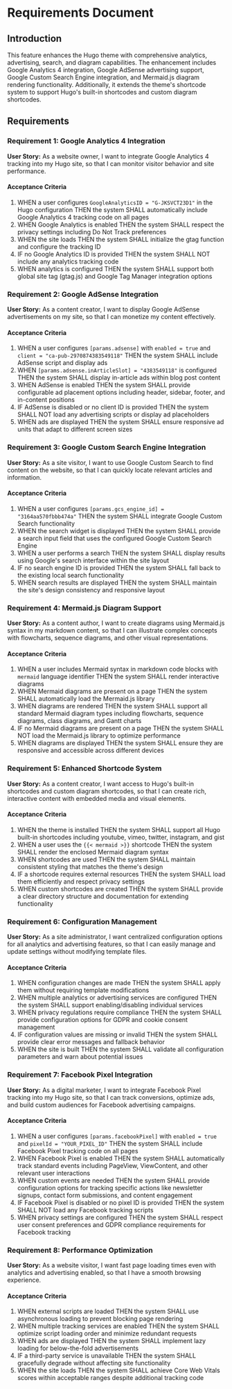 # Requirements Document

## Introduction

This feature enhances the Hugo theme with comprehensive analytics, advertising, search, and diagram capabilities. The enhancement includes Google Analytics 4 integration, Google AdSense advertising support, Google Custom Search Engine integration, and Mermaid.js diagram rendering functionality. Additionally, it extends the theme's shortcode system to support Hugo's built-in shortcodes and custom diagram shortcodes.

## Requirements

### Requirement 1: Google Analytics 4 Integration

**User Story:** As a website owner, I want to integrate Google Analytics 4 tracking into my Hugo site, so that I can monitor visitor behavior and site performance.

#### Acceptance Criteria

1. WHEN a user configures `GoogleAnalyticsID = "G-JKSVCT23D1"` in the Hugo configuration THEN the system SHALL automatically include Google Analytics 4 tracking code on all pages
2. WHEN Google Analytics is enabled THEN the system SHALL respect the privacy settings including Do Not Track preferences
3. WHEN the site loads THEN the system SHALL initialize the gtag function and configure the tracking ID
4. IF no Google Analytics ID is provided THEN the system SHALL NOT include any analytics tracking code
5. WHEN analytics is configured THEN the system SHALL support both global site tag (gtag.js) and Google Tag Manager integration options

### Requirement 2: Google AdSense Integration

**User Story:** As a content creator, I want to display Google AdSense advertisements on my site, so that I can monetize my content effectively.

#### Acceptance Criteria

1. WHEN a user configures `[params.adsense]` with `enabled = true` and `client = "ca-pub-2970874383549118"` THEN the system SHALL include AdSense script and display ads
2. WHEN `[params.adsense.inArticleSlot] = "4383549118"` is configured THEN the system SHALL display in-article ads within blog post content
3. WHEN AdSense is enabled THEN the system SHALL provide configurable ad placement options including header, sidebar, footer, and in-content positions
4. IF AdSense is disabled or no client ID is provided THEN the system SHALL NOT load any advertising scripts or display ad placeholders
5. WHEN ads are displayed THEN the system SHALL ensure responsive ad units that adapt to different screen sizes

### Requirement 3: Google Custom Search Engine Integration

**User Story:** As a site visitor, I want to use Google Custom Search to find content on the website, so that I can quickly locate relevant articles and information.

#### Acceptance Criteria

1. WHEN a user configures `[params.gcs_engine_id] = "3164aa570fbbb474a"` THEN the system SHALL integrate Google Custom Search functionality
2. WHEN the search widget is displayed THEN the system SHALL provide a search input field that uses the configured Google Custom Search Engine
3. WHEN a user performs a search THEN the system SHALL display results using Google's search interface within the site layout
4. IF no search engine ID is provided THEN the system SHALL fall back to the existing local search functionality
5. WHEN search results are displayed THEN the system SHALL maintain the site's design consistency and responsive layout

### Requirement 4: Mermaid.js Diagram Support

**User Story:** As a content author, I want to create diagrams using Mermaid.js syntax in my markdown content, so that I can illustrate complex concepts with flowcharts, sequence diagrams, and other visual representations.

#### Acceptance Criteria

1. WHEN a user includes Mermaid syntax in markdown code blocks with `mermaid` language identifier THEN the system SHALL render interactive diagrams
2. WHEN Mermaid diagrams are present on a page THEN the system SHALL automatically load the Mermaid.js library
3. WHEN diagrams are rendered THEN the system SHALL support all standard Mermaid diagram types including flowcharts, sequence diagrams, class diagrams, and Gantt charts
4. IF no Mermaid diagrams are present on a page THEN the system SHALL NOT load the Mermaid.js library to optimize performance
5. WHEN diagrams are displayed THEN the system SHALL ensure they are responsive and accessible across different devices

### Requirement 5: Enhanced Shortcode System

**User Story:** As a content creator, I want access to Hugo's built-in shortcodes and custom diagram shortcodes, so that I can create rich, interactive content with embedded media and visual elements.

#### Acceptance Criteria

1. WHEN the theme is installed THEN the system SHALL support all Hugo built-in shortcodes including youtube, vimeo, twitter, instagram, and gist
2. WHEN a user uses the `{{< mermaid >}}` shortcode THEN the system SHALL render the enclosed Mermaid diagram syntax
3. WHEN shortcodes are used THEN the system SHALL maintain consistent styling that matches the theme's design
4. IF a shortcode requires external resources THEN the system SHALL load them efficiently and respect privacy settings
5. WHEN custom shortcodes are created THEN the system SHALL provide a clear directory structure and documentation for extending functionality

### Requirement 6: Configuration Management

**User Story:** As a site administrator, I want centralized configuration options for all analytics and advertising features, so that I can easily manage and update settings without modifying template files.

#### Acceptance Criteria

1. WHEN configuration changes are made THEN the system SHALL apply them without requiring template modifications
2. WHEN multiple analytics or advertising services are configured THEN the system SHALL support enabling/disabling individual services
3. WHEN privacy regulations require compliance THEN the system SHALL provide configuration options for GDPR and cookie consent management
4. IF configuration values are missing or invalid THEN the system SHALL provide clear error messages and fallback behavior
5. WHEN the site is built THEN the system SHALL validate all configuration parameters and warn about potential issues

### Requirement 7: Facebook Pixel Integration

**User Story:** As a digital marketer, I want to integrate Facebook Pixel tracking into my Hugo site, so that I can track conversions, optimize ads, and build custom audiences for Facebook advertising campaigns.

#### Acceptance Criteria

1. WHEN a user configures `[params.facebookPixel]` with `enabled = true` and `pixelId = "YOUR_PIXEL_ID"` THEN the system SHALL include Facebook Pixel tracking code on all pages
2. WHEN Facebook Pixel is enabled THEN the system SHALL automatically track standard events including PageView, ViewContent, and other relevant user interactions
3. WHEN custom events are needed THEN the system SHALL provide configuration options for tracking specific actions like newsletter signups, contact form submissions, and content engagement
4. IF Facebook Pixel is disabled or no pixel ID is provided THEN the system SHALL NOT load any Facebook tracking scripts
5. WHEN privacy settings are configured THEN the system SHALL respect user consent preferences and GDPR compliance requirements for Facebook tracking

### Requirement 8: Performance Optimization

**User Story:** As a website visitor, I want fast page loading times even with analytics and advertising enabled, so that I have a smooth browsing experience.

#### Acceptance Criteria

1. WHEN external scripts are loaded THEN the system SHALL use asynchronous loading to prevent blocking page rendering
2. WHEN multiple tracking services are enabled THEN the system SHALL optimize script loading order and minimize redundant requests
3. WHEN ads are displayed THEN the system SHALL implement lazy loading for below-the-fold advertisements
4. IF a third-party service is unavailable THEN the system SHALL gracefully degrade without affecting site functionality
5. WHEN the site loads THEN the system SHALL achieve Core Web Vitals scores within acceptable ranges despite additional tracking code
